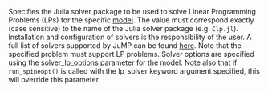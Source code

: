 Specifies the Julia solver package to be used to solve Linear Programming Problems (LPs) for the specific [model](@ref). 
The value must correspond exactly (case sensitive) to the name of the Julia solver package (e.g. `Clp.jl`). Installation and configuration of
solvers is the responsibility of the user. A full list of solvers supported by JuMP can be found [here](https://jump.dev/JuMP.jl/stable/installation/#Supported-solvers). 
Note that the specified problem must support LP problems. Solver options are specified using the [solver\_lp\_options](@ref) parameter for the model.
Note also that if `run_spineopt()` is called with the lp_solver keyword argument specified, this will override this parameter.